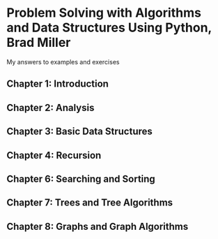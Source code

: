 # Problem Solving with Algorithms and Data Structures Using Python, Brad Miller

My answers to examples and exercises

## Chapter 1: Introduction

## Chapter 2: Analysis

## Chapter 3: Basic Data Structures

## Chapter 4: Recursion

## Chapter 6: Searching and Sorting

## Chapter 7: Trees and Tree Algorithms

## Chapter 8: Graphs and Graph Algorithms
